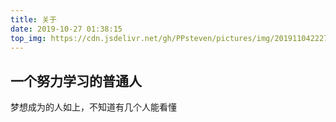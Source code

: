 ```yaml
---
title: 关于
date: 2019-10-27 01:38:15
top_img: https://cdn.jsdelivr.net/gh/PPsteven/pictures/img/20191104222717.png
---
```


## 一个努力学习的普通人
梦想成为的人如上，不知道有几个人能看懂